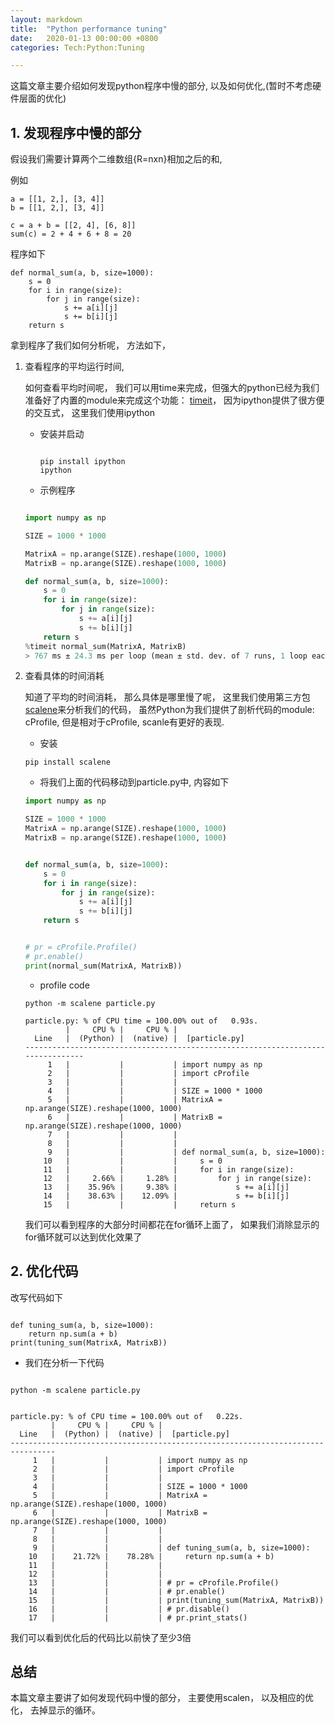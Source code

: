 ```yaml
---
layout: markdown
title:  "Python performance tuning"
date:   2020-01-13 00:00:00 +0800
categories: Tech:Python:Tuning

---
```


这篇文章主要介绍如何发现python程序中慢的部分, 以及如何优化,(暂时不考虑硬件层面的优化)

## 1. 发现程序中慢的部分
假设我们需要计算两个二维数组{R=nxn}相加之后的和, 

例如
```text
a = [[1, 2,], [3, 4]]
b = [[1, 2,], [3, 4]]

c = a + b = [[2, 4], [6, 8]]
sum(c) = 2 + 4 + 6 + 8 = 20
```

程序如下
```text
def normal_sum(a, b, size=1000):
    s = 0
    for i in range(size):
        for j in range(size):
            s += a[i][j]
            s += b[i][j]
    return s

```
拿到程序了我们如何分析呢， 方法如下， 
1. 查看程序的平均运行时间,
 
   如何查看平均时间呢， 我们可以用time来完成，但强大的python已经为我们准备好了内置的module来完成这个功能： [timeit](https://docs.python.org/3/library/timeit.html)，
   因为ipython提供了很方便的交互式， 这里我们使用ipython
   + 安装并启动
   
      ```text
      
      pip install ipython
      ipython
      
      ```
   + 示例程序

   ```python
   
   import numpy as np
   
   SIZE = 1000 * 1000
   
   MatrixA = np.arange(SIZE).reshape(1000, 1000)
   MatrixB = np.arange(SIZE).reshape(1000, 1000)
   
   def normal_sum(a, b, size=1000):
       s = 0
       for i in range(size):
           for j in range(size):
               s += a[i][j]
               s += b[i][j]
       return s
   %timeit normal_sum(MatrixA, MatrixB)
   > 767 ms ± 24.3 ms per loop (mean ± std. dev. of 7 runs, 1 loop each)
   
   ```
1. 查看具体的时间消耗

   知道了平均的时间消耗， 那么具体是哪里慢了呢， 这里我们使用第三方包[scalene](https://github.com/emeryberger/scalene)来分析我们的代码， 
   虽然Python为我们提供了剖析代码的module: cProfile, 但是相对于cProfile, 
   scanle有更好的表现.
   + 安装 
   ```text
   pip install scalene
   ```
   + 将我们上面的代码移动到particle.py中, 内容如下
   ```python
   import numpy as np
   
   SIZE = 1000 * 1000
   MatrixA = np.arange(SIZE).reshape(1000, 1000)
   MatrixB = np.arange(SIZE).reshape(1000, 1000)
   
   
   def normal_sum(a, b, size=1000):
       s = 0
       for i in range(size):
           for j in range(size):
               s += a[i][j]
               s += b[i][j]
       return s
   
   
   # pr = cProfile.Profile()
   # pr.enable()
   print(normal_sum(MatrixA, MatrixB))
   ```
   + profile code
   ```text
   python -m scalene particle.py
   ```
   ```
   particle.py: % of CPU time = 100.00% out of   0.93s.
            |     CPU % |     CPU % |   
     Line   |  (Python) |  (native) |  [particle.py]
   --------------------------------------------------------------------------------
        1   |           |           | import numpy as np
        2   |           |           | import cProfile
        3   |           |           | 
        4   |           |           | SIZE = 1000 * 1000
        5   |           |           | MatrixA = np.arange(SIZE).reshape(1000, 1000)
        6   |           |           | MatrixB = np.arange(SIZE).reshape(1000, 1000)
        7   |           |           | 
        8   |           |           | 
        9   |           |           | def normal_sum(a, b, size=1000):
       10   |           |           |     s = 0
       11   |           |           |     for i in range(size):
       12   |     2.66% |     1.28% |         for j in range(size):
       13   |    35.96% |     9.38% |             s += a[i][j]
       14   |    38.63% |    12.09% |             s += b[i][j]
       15   |           |           |     return s

   ```
   我们可以看到程序的大部分时间都花在for循环上面了， 如果我们消除显示的for循环就可以达到优化效果了
## 2. 优化代码
   
   改写代码如下
      
   ```text
   
   def tuning_sum(a, b, size=1000):
       return np.sum(a + b)
   print(tuning_sum(MatrixA, MatrixB))
   ```
   + 我们在分析一下代码
   ```text
   
   python -m scalene particle.py
   
   ```
   
   ```text
   
   particle.py: % of CPU time = 100.00% out of   0.22s.
            |     CPU % |     CPU % |   
     Line   |  (Python) |  (native) |  [particle.py]
   --------------------------------------------------------------------------------
        1   |           |           | import numpy as np
        2   |           |           | import cProfile
        3   |           |           | 
        4   |           |           | SIZE = 1000 * 1000
        5   |           |           | MatrixA = np.arange(SIZE).reshape(1000, 1000)
        6   |           |           | MatrixB = np.arange(SIZE).reshape(1000, 1000)
        7   |           |           | 
        8   |           |           | 
        9   |           |           | def tuning_sum(a, b, size=1000):
       10   |    21.72% |    78.28% |     return np.sum(a + b)
       11   |           |           | 
       12   |           |           | 
       13   |           |           | # pr = cProfile.Profile()
       14   |           |           | # pr.enable()
       15   |           |           | print(tuning_sum(MatrixA, MatrixB))
       16   |           |           | # pr.disable()
       17   |           |           | # pr.print_stats()
   
   ```
   我们可以看到优化后的代码比以前快了至少3倍
   
## 总结
本篇文章主要讲了如何发现代码中慢的部分， 主要使用scalen， 以及相应的优化， 去掉显示的循环。 
